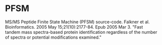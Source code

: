 PFSM
====

MS/MS Peptide Finite State Machine (PFSM) source-code. Falkner et al. Bioinformatics. 2005 May 15;21(10):2177-84. Epub 2005 Mar 3. "Fast tandem mass spectra-based protein identification regardless of the number of spectra or potential modifications examined."
